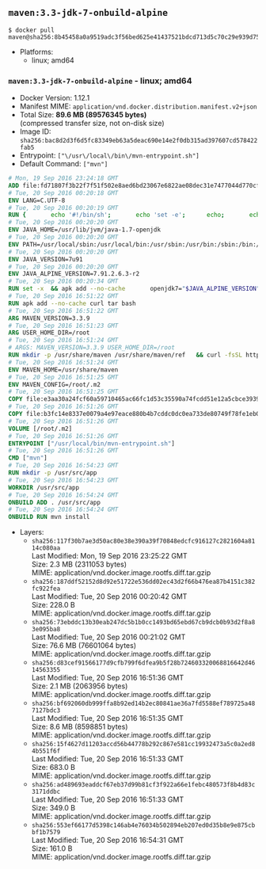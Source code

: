 ## `maven:3.3-jdk-7-onbuild-alpine`

```console
$ docker pull maven@sha256:8b45458a0a9519adc3f56bed625e41437521bdcd713d5c70c29e939d75c6cd7c
```

-	Platforms:
	-	linux; amd64

### `maven:3.3-jdk-7-onbuild-alpine` - linux; amd64

-	Docker Version: 1.12.1
-	Manifest MIME: `application/vnd.docker.distribution.manifest.v2+json`
-	Total Size: **89.6 MB (89576345 bytes)**  
	(compressed transfer size, not on-disk size)
-	Image ID: `sha256:bac8d2d3f6d5fc83349eb63a5deac690e14e2f0db315ad397607cd578422fab5`
-	Entrypoint: `["\/usr\/local\/bin\/mvn-entrypoint.sh"]`
-	Default Command: `["mvn"]`

```dockerfile
# Mon, 19 Sep 2016 23:24:18 GMT
ADD file:fd71807f3b22f7f51f502e8aed6bd23067e6822ae08dec31e7477044d770cf48 in / 
# Tue, 20 Sep 2016 00:20:18 GMT
ENV LANG=C.UTF-8
# Tue, 20 Sep 2016 00:20:19 GMT
RUN { 		echo '#!/bin/sh'; 		echo 'set -e'; 		echo; 		echo 'dirname "$(dirname "$(readlink -f "$(which javac || which java)")")"'; 	} > /usr/local/bin/docker-java-home 	&& chmod +x /usr/local/bin/docker-java-home
# Tue, 20 Sep 2016 00:20:20 GMT
ENV JAVA_HOME=/usr/lib/jvm/java-1.7-openjdk
# Tue, 20 Sep 2016 00:20:20 GMT
ENV PATH=/usr/local/sbin:/usr/local/bin:/usr/sbin:/usr/bin:/sbin:/bin:/usr/lib/jvm/java-1.7-openjdk/jre/bin:/usr/lib/jvm/java-1.7-openjdk/bin
# Tue, 20 Sep 2016 00:20:20 GMT
ENV JAVA_VERSION=7u91
# Tue, 20 Sep 2016 00:20:20 GMT
ENV JAVA_ALPINE_VERSION=7.91.2.6.3-r2
# Tue, 20 Sep 2016 00:20:34 GMT
RUN set -x 	&& apk add --no-cache 		openjdk7="$JAVA_ALPINE_VERSION" 	&& [ "$JAVA_HOME" = "$(docker-java-home)" ]
# Tue, 20 Sep 2016 16:51:22 GMT
RUN apk add --no-cache curl tar bash
# Tue, 20 Sep 2016 16:51:22 GMT
ARG MAVEN_VERSION=3.3.9
# Tue, 20 Sep 2016 16:51:23 GMT
ARG USER_HOME_DIR=/root
# Tue, 20 Sep 2016 16:51:24 GMT
# ARGS: MAVEN_VERSION=3.3.9 USER_HOME_DIR=/root
RUN mkdir -p /usr/share/maven /usr/share/maven/ref   && curl -fsSL http://apache.osuosl.org/maven/maven-3/$MAVEN_VERSION/binaries/apache-maven-$MAVEN_VERSION-bin.tar.gz     | tar -xzC /usr/share/maven --strip-components=1   && ln -s /usr/share/maven/bin/mvn /usr/bin/mvn
# Tue, 20 Sep 2016 16:51:24 GMT
ENV MAVEN_HOME=/usr/share/maven
# Tue, 20 Sep 2016 16:51:25 GMT
ENV MAVEN_CONFIG=/root/.m2
# Tue, 20 Sep 2016 16:51:25 GMT
COPY file:e3aa30a24fcf60a59710465ac66fc1d53c35590a74fcdd51e12a5cbce393904b in /usr/local/bin/mvn-entrypoint.sh 
# Tue, 20 Sep 2016 16:51:26 GMT
COPY file:b3fc14e8337e0079a4e97eace880b4b7cddc0dc0ea733de80749f78fe1eb089a in /usr/share/maven/ref/ 
# Tue, 20 Sep 2016 16:51:26 GMT
VOLUME [/root/.m2]
# Tue, 20 Sep 2016 16:51:26 GMT
ENTRYPOINT ["/usr/local/bin/mvn-entrypoint.sh"]
# Tue, 20 Sep 2016 16:51:26 GMT
CMD ["mvn"]
# Tue, 20 Sep 2016 16:54:23 GMT
RUN mkdir -p /usr/src/app
# Tue, 20 Sep 2016 16:54:23 GMT
WORKDIR /usr/src/app
# Tue, 20 Sep 2016 16:54:24 GMT
ONBUILD ADD . /usr/src/app
# Tue, 20 Sep 2016 16:54:24 GMT
ONBUILD RUN mvn install
```

-	Layers:
	-	`sha256:117f30b7ae3d50ac80e38e390a39f70848edcfc916127c2821604a8114c080aa`  
		Last Modified: Mon, 19 Sep 2016 23:25:22 GMT  
		Size: 2.3 MB (2311053 bytes)  
		MIME: application/vnd.docker.image.rootfs.diff.tar.gzip
	-	`sha256:187ddf52152d8d92e51722e536dd02ec43d2f66b476ea87b4151c382fc922fea`  
		Last Modified: Tue, 20 Sep 2016 00:20:42 GMT  
		Size: 228.0 B  
		MIME: application/vnd.docker.image.rootfs.diff.tar.gzip
	-	`sha256:73ebddc13b30eab247dc5b1b0cc1493bd65ebd67cb9dcb0b93d2f8a83e095ba8`  
		Last Modified: Tue, 20 Sep 2016 00:21:02 GMT  
		Size: 76.6 MB (76601064 bytes)  
		MIME: application/vnd.docker.image.rootfs.diff.tar.gzip
	-	`sha256:d83cef91566177d9cfb799f6dfea9b5f28b724603320068816642d4614563355`  
		Last Modified: Tue, 20 Sep 2016 16:51:36 GMT  
		Size: 2.1 MB (2063956 bytes)  
		MIME: application/vnd.docker.image.rootfs.diff.tar.gzip
	-	`sha256:bf692060db999ffa8b92ed14b2ec80841ae36a7fd5588ef789725a487127bdc3`  
		Last Modified: Tue, 20 Sep 2016 16:51:35 GMT  
		Size: 8.6 MB (8598851 bytes)  
		MIME: application/vnd.docker.image.rootfs.diff.tar.gzip
	-	`sha256:15f4627d11203accd56b44778b292c867e581cc19932473a5c0a2ed84b551f6f`  
		Last Modified: Tue, 20 Sep 2016 16:51:33 GMT  
		Size: 683.0 B  
		MIME: application/vnd.docker.image.rootfs.diff.tar.gzip
	-	`sha256:ad489693eaddcf67eb37d99b81cf3f922a66e1febc480573f8b4d83c3171ddbc`  
		Last Modified: Tue, 20 Sep 2016 16:51:33 GMT  
		Size: 349.0 B  
		MIME: application/vnd.docker.image.rootfs.diff.tar.gzip
	-	`sha256:553ef66177d5398c146ab4e76034b502894eb207ed0d35b8e9e875cbbf1b7579`  
		Last Modified: Tue, 20 Sep 2016 16:54:31 GMT  
		Size: 161.0 B  
		MIME: application/vnd.docker.image.rootfs.diff.tar.gzip
